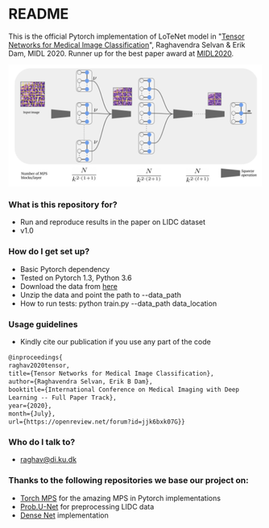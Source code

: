 # README #

This is the official Pytorch implementation of LoTeNet model in 
"[Tensor Networks for Medical Image Classification](https://openreview.net/forum?id=jjk6bxk07G)", Raghavendra Selvan & Erik Dam, MIDL 2020. Runner up for the best paper award at [MIDL2020](https://2020.midl.io/papers/selvan20.html).

![lotenet](utils/model.png)
### What is this repository for? ###

* Run and reproduce results in the paper on LIDC dataset
* v1.0


### How do I get set up? ###

* Basic Pytorch dependency
* Tested on Pytorch 1.3, Python 3.6 
* Download the data from [here](https://bitbucket.org/raghavian/lotenet_pytorch/src/master/data/lidc.zip)
* Unzip the data and point the path to --data_path
* How to run tests: python train.py --data_path data_location

### Usage guidelines ###

* Kindly cite our publication if you use any part of the code

```
@inproceedings{
raghav2020tensor,
title={Tensor Networks for Medical Image Classification},
author={Raghavendra Selvan, Erik B Dam},
booktitle={International Conference on Medical Imaging with Deep Learning -- Full Paper Track},
year={2020},
month={July},
url={https://openreview.net/forum?id=jjk6bxk07G}}
```

### Who do I talk to? ###

* raghav@di.ku.dk

### Thanks to the following repositories we base our project on:
* [Torch MPS](https://github.com/jemisjoky/TorchMPS/) for the amazing MPS in Pytorch implementations
* [Prob.U-Net](https://github.com/stefanknegt/Probabilistic-Unet-Pytorch) for preprocessing LIDC data
* [Dense Net](https://github.com/bamos/densenet.pytorch/) implementation
